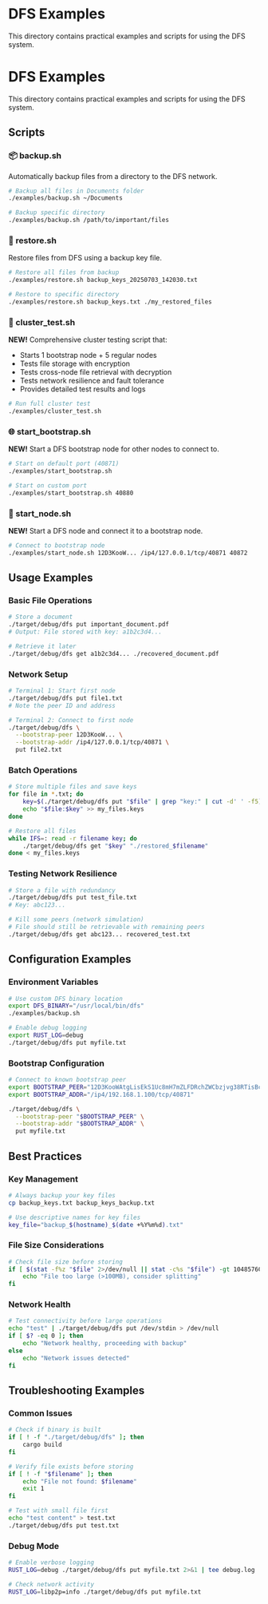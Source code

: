 # DFS Examples

This directory contains practical examples and scripts for using the DFS system.

# DFS Examples

This directory contains practical examples and scripts for using the DFS system.

## Scripts

### 📦 backup.sh
Automatically backup files from a directory to the DFS network.

```bash
# Backup all files in Documents folder
./examples/backup.sh ~/Documents

# Backup specific directory
./examples/backup.sh /path/to/important/files
```

### 📁 restore.sh
Restore files from DFS using a backup key file.

```bash
# Restore all files from backup
./examples/restore.sh backup_keys_20250703_142030.txt

# Restore to specific directory
./examples/restore.sh backup_keys.txt ./my_restored_files
```

### 🚀 cluster_test.sh
**NEW!** Comprehensive cluster testing script that:
- Starts 1 bootstrap node + 5 regular nodes
- Tests file storage with encryption
- Tests cross-node file retrieval with decryption  
- Tests network resilience and fault tolerance
- Provides detailed test results and logs

```bash
# Run full cluster test
./examples/cluster_test.sh
```

### 🌐 start_bootstrap.sh
**NEW!** Start a DFS bootstrap node for other nodes to connect to.

```bash
# Start on default port (40871)
./examples/start_bootstrap.sh

# Start on custom port
./examples/start_bootstrap.sh 40880
```

### 🔗 start_node.sh
**NEW!** Start a DFS node and connect it to a bootstrap node.

```bash
# Connect to bootstrap node
./examples/start_node.sh 12D3KooW... /ip4/127.0.0.1/tcp/40871 40872
```

## Usage Examples

### Basic File Operations
```bash
# Store a document
./target/debug/dfs put important_document.pdf
# Output: File stored with key: a1b2c3d4...

# Retrieve it later
./target/debug/dfs get a1b2c3d4... ./recovered_document.pdf
```

### Network Setup
```bash
# Terminal 1: Start first node
./target/debug/dfs put file1.txt
# Note the peer ID and address

# Terminal 2: Connect to first node
./target/debug/dfs \
  --bootstrap-peer 12D3KooW... \
  --bootstrap-addr /ip4/127.0.0.1/tcp/40871 \
  put file2.txt
```

### Batch Operations
```bash
# Store multiple files and save keys
for file in *.txt; do
    key=$(./target/debug/dfs put "$file" | grep "key:" | cut -d' ' -f5)
    echo "$file:$key" >> my_files.keys
done

# Restore all files
while IFS=: read -r filename key; do
    ./target/debug/dfs get "$key" "./restored_$filename"
done < my_files.keys
```

### Testing Network Resilience
```bash
# Store a file with redundancy
./target/debug/dfs put test_file.txt
# Key: abc123...

# Kill some peers (network simulation)
# File should still be retrievable with remaining peers
./target/debug/dfs get abc123... recovered_test.txt
```

## Configuration Examples

### Environment Variables
```bash
# Use custom DFS binary location
export DFS_BINARY="/usr/local/bin/dfs"
./examples/backup.sh

# Enable debug logging
export RUST_LOG=debug
./target/debug/dfs put myfile.txt
```

### Bootstrap Configuration
```bash
# Connect to known bootstrap peer
export BOOTSTRAP_PEER="12D3KooWAtgLisEkS1Uc8mH7mZLFDRchZWCbzjvg38RTisBcpoG2"
export BOOTSTRAP_ADDR="/ip4/192.168.1.100/tcp/40871"

./target/debug/dfs \
  --bootstrap-peer "$BOOTSTRAP_PEER" \
  --bootstrap-addr "$BOOTSTRAP_ADDR" \
  put myfile.txt
```

## Best Practices

### Key Management
```bash
# Always backup your key files
cp backup_keys.txt backup_keys_backup.txt

# Use descriptive names for key files
key_file="backup_$(hostname)_$(date +%Y%m%d).txt"
```

### File Size Considerations
```bash
# Check file size before storing
if [ $(stat -f%z "$file" 2>/dev/null || stat -c%s "$file") -gt 104857600 ]; then
    echo "File too large (>100MB), consider splitting"
fi
```

### Network Health
```bash
# Test connectivity before large operations
echo "test" | ./target/debug/dfs put /dev/stdin > /dev/null
if [ $? -eq 0 ]; then
    echo "Network healthy, proceeding with backup"
else
    echo "Network issues detected"
fi
```

## Troubleshooting Examples

### Common Issues
```bash
# Check if binary is built
if [ ! -f "./target/debug/dfs" ]; then
    cargo build
fi

# Verify file exists before storing
if [ ! -f "$filename" ]; then
    echo "File not found: $filename"
    exit 1
fi

# Test with small file first
echo "test content" > test.txt
./target/debug/dfs put test.txt
```

### Debug Mode
```bash
# Enable verbose logging
RUST_LOG=debug ./target/debug/dfs put myfile.txt 2>&1 | tee debug.log

# Check network activity
RUST_LOG=libp2p=info ./target/debug/dfs put myfile.txt
```
